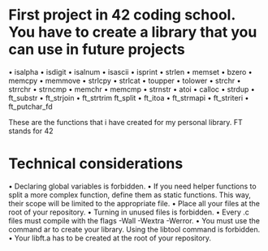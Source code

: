 # First project in 42 coding school. You have to create a library that you can use in future projects

• isalpha • isdigit • isalnum • isascii • isprint • strlen • memset • bzero
• memcpy • memmove • strlcpy • strlcat
• toupper • tolower • strchr • strrchr • strncmp • memchr • memcmp • strnstr • atoi
• calloc • strdup • ft_substr • ft_strjoin • ft_strtrim ft_split • ft_itoa • ft_strmapi • ft_striteri • ft_putchar_fd

These are the functions that i have created for my personal library.
FT stands for 42

# Technical considerations
• Declaring global variables is forbidden.
• If you need helper functions to split a more complex function, define them as static
functions. This way, their scope will be limited to the appropriate file.
• Place all your files at the root of your repository.
• Turning in unused files is forbidden.
• Every .c files must compile with the flags -Wall -Wextra -Werror.
• You must use the command ar to create your library. Using the libtool command is forbidden.
• Your libft.a has to be created at the root of your repository.




